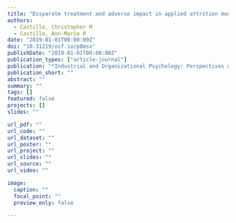 ```yaml
---
title: "Disparate treatment and adverse impact in applied attrition modeling"
authors:
  - Castille, Christopher M
  - Castille, Ann-Marie R
date: "2019-01-01T00:00:00Z"
doi: "10.31219/osf.io/p8msx"
publishDate: "2019-01-01T00:00:00Z"
publication_types: ["article-journal"]
publication: "*Industrial and Organizational Psychology: Perspectives on Science and Practice*"
publication_short: ""
abstract: ""
summary: ""
tags: []
featured: false
projects: []
slides: ""

url_pdf: ""
url_code: ""
url_dataset: ""
url_poster: ""
url_project: ""
url_slides: ""
url_source: ""
url_video: ""

image:
  caption: ""
  focal_point: ""
  preview_only: false

---
```

